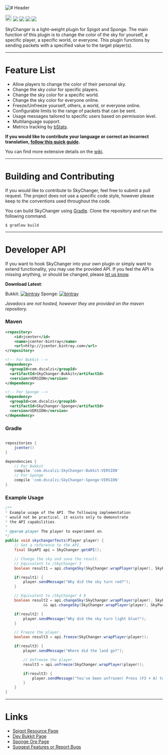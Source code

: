 ![# Header](http://i.imgur.com/6TxDQ3W.png?1)

[<img src="https://ci.appveyor.com/api/projects/status/3j1tc074rvi6a3mr?retina=true" height='20.74px'></img>](https://ci.appveyor.com/project/dscalzi/skychanger) [![](https://pluginbadges.glitch.me/api/v1/dl/Downloads-limegreen.svg?bukkit=skychanger&spigot=skychanger.37524&ore=skychanger&github=dscalzi/SkyChanger&style=flat)](https://github.com/dscalzi/PluginBadges) [![](https://img.shields.io/github/license/dscalzi/SkyChanger.svg)](https://github.com/dscalzi/SkyChanger/blob/master/LICENSE.txt) ![](https://img.shields.io/badge/Spigot-1.8.x--1.15.x-orange.svg) [![](https://discordapp.com/api/guilds/211524927831015424/widget.png)](https://discordapp.com/invite/Fcrh6PT)

SkyChanger is a light-weight plugin for Spigot and Sponge. The main function of this plugin is to change the color of the sky for yourself, a specific player, a specific world, or everyone. This plugin functions by sending packets with a specified value to the target player(s).

***

# Feature List

* Allow players to change the color of their personal sky.
* Change the sky color for specific players.
* Change the sky color for a specific world.
* Change the sky color for everyone online.
* Freeze/Unfreeze yourself, others, a world, or everyone online.
* Configurable limits to the range of packets that can be sent.
* Usage messages tailored to specific users based on permission level.
* Multilanguage support.
* Metrics tracking by [bStats](https://bstats.org/plugin/bukkit/SkyChanger).

**If you would like to contribute your language or correct an incorrect translation, [follow this quick guide](https://github.com/dscalzi/SkyChanger/wiki/Translation-Guide).**

You can find more extensive details on the [wiki](https://github.com/dscalzi/SkyChanger/wiki).

***

# Building and Contributing

If you would like to contribute to SkyChanger, feel free to submit a pull request. The project does not use a specific code style, however please keep to the conventions used throughout the code.

You can build SkyChanger using [Gradle](https://gradle.org/). Clone the repository and run the following command.

```shell
$ gradlew build
```

---

# Developer API

If you want to hook SkyChanger into your own plugin or simply want to extend functionality, you may use the provided API. If you feel the API is missing anything, or should be changed, please [let us know](https://github.com/dscalzi/SkyChanger/issues).

**Download Latest**:

Bukkit: [![bintray](https://api.bintray.com/packages/dscalzi/maven/SkyChanger-Bukkit/images/download.svg)](https://bintray.com/dscalzi/maven/SkyChanger-Bukkit/_latestVersion) Sponge: [![bintray](https://api.bintray.com/packages/dscalzi/maven/SkyChanger-Sponge/images/download.svg)](https://bintray.com/dscalzi/maven/SkyChanger-Sponge/_latestVersion)

*Javadocs are not hosted, however they are provided on the maven repository.*

### Maven

```XML
<repository>
    <id>jcenter</id>
    <name>jcenter-bintray</name>
    <url>http://jcenter.bintray.com</url>
</repository>

<!-- For Bukkit -->
<dependency>
  <groupId>com.dscalzi</groupId>
  <artifactId>SkyChanger-Bukkit</artifactId>
  <version>VERSION</version>
</dependency>

<!-- For Sponge -->
<dependency>
  <groupId>com.dscalzi</groupId>
  <artifactId>SkyChanger-Sponge</artifactId>
  <version>VERSION</version>
</dependency>
```

### Gradle

```gradle

repositories {
    jcenter()
}

dependencies {
    // For Bukkit
    compile 'com.dscalzi:SkyChanger-Bukkit:VERSION'
    // For Sponge
    compile 'com.dscalzi:SkyChanger-Sponge:VERSION'
}
```

### Example Usage

```java
/**
* Example usage of the API. The following implementation
* would not be practical, it exists only to demonstrate
* the API capabilities.
* 
* @param player The player to experiment on.
*/
public void skychangerTests(Player player) {
    // Get a reference to the API.
    final SkyAPI api = SkyChanger.getAPI();

    // Change the sky and save the result.
    // Equivalent to /SkyChanger 3
    boolean result1 = api.changeSky(SkyChanger.wrapPlayer(player), SkyPacket.FADE_VALUE, 3F);

    if(result1) {
        player.sendMessage("Why did the sky turn red?");
    }

    // Equivalent to /SkyChanger 4 8
    boolean result2 = api.changeSky(SkyChanger.wrapPlayer(player), SkyPacket.FADE_VALUE, 4F)
                 && api.changeSky(SkyChanger.wrapPlayer(player), SkyPacket.FADE_TIME, 8F);

    if(result2) {
        player.sendMessage("Why did the sky turn light blue?");
    }

    // Freeze the player.
    boolean result3 = api.freeze(SkyChanger.wrapPlayer(player));

    if(result3) {
        player.sendMessage("Where did the land go?");

        // Unfreeze the player.
        result3 = api.unfreeze(SkyChanger.wrapPlayer(player));

        if(result3) {
            player.sendMessage("You've been unfrozen! Press (F3 + A) to reload chunks.");
        }
    }
}
```


---

# Links

* [Spigot Resource Page](https://www.spigotmc.org/resources/skychanger.37524/)
* [Dev Bukkit Page](https://dev.bukkit.org/projects/skychanger)
* [Sponge Ore Page](https://ore.spongepowered.org/TheKraken7/SkyChanger)
* [Suggest Features or Report Bugs](https://github.com/dscalzi/SkyChanger/issues)
